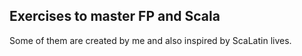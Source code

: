 ## Exercises to master FP and Scala

Some of them are created by me and also inspired by ScaLatin lives.
